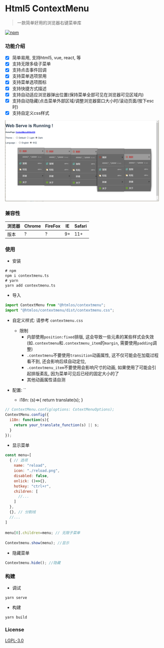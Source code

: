# Html5 ContextMenu

> 一款简单好用的浏览器右键菜单库

[![npm](https://badgen.net/npm/v/@htmlos/contextmenu)](https://npm.im/@htmlos/contextmenu)

### 功能介绍

- [X] 简单易用, 支持html5, vue, react, 等
- [X] 支持无限多级子菜单
- [X] 支持点击事件回调
- [X] 支持菜单选项禁用
- [X] 支持菜单选项图标
- [X] 支持快捷方式描述
- [X] 支持自动适应浏览器弹出位置(保持菜单全部可见在浏览器可见区域内)
- [X] 支持自动隐藏(点击菜单外部区域/调整浏览器窗口大小时/滚动页面/按下esc时)
- [X] 支持自定义css样式

![](./capture/capture1.png)
### 兼容性


| 浏览器| Chrome | FireFox | IE | Safari |
|  ---- | ------ | ------- | --- | ----- |
|  版本  |    ?   |    ?    |  9+ |  11+  |


### 使用

- 安装

```shell
# npm
npm i contextmenu.ts
# yarn
yarn add contextmenu.ts
```

- 导入
```js
import ContextMenu from "@htmlos/contextmenu";
import "@htmlos/contextmenu/dist/contextmenu.css";
```

- 自定义样式: 请参考 `contextmenu.css`
  - 限制
    - 内部使用`position:fixed`排版, 这会导致一些元素的某些样式会失效(如`.contextmenu`和`.contextmenu_item`的`margin`, 需要使用`padding`调整)
    - `.contextmenu`不要使用`transition`动画属性, 这不仅可能会在加载过程看不到, 还会影响后续自动定位, 
    - `.contextmenu_item`不要使用会影响尺寸的动画, 如果使用了可能会引起排版紊乱, 因为菜单可见后已经的固定大小的了
    - 其他动画属性请自测

- 配置: ``
  - i18n: (s)=>{ return translate(s); }
```js
// ContextMenu.config(options: CotextMenuOptions);
ContextMenu.config({
  i18n: function(s){
    return your_translate_function(s) || s;
  }
});
```

- 显示菜单
  
```js
const menu=[
  { // 选项
    name: "reload",
    icon: "./reload.png",
    disabled: false,
    onlick: ()=>{},
    hotkey: "ctrl+r",
    children: [
      //...
    ]
  },
  {}, // 分割线
  //...
]

menu[0].children=menu; // 无限子菜单

Contextmenu.show(menu); //显示
```

- 隐藏菜单
  
```js
Contextmenu.hide(); //隐藏
```

### 构建
- 调试

```shell
yarn serve
```

- 构建

```shell
yarn build
```

### License

[LGPL-3.0](./license.txt)
